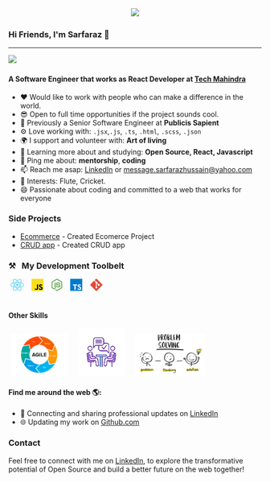 
<div align="center">
  <img src="https://user-images.githubusercontent.com/74038190/212748842-9fcbad5b-6173-4175-8a61-521f3dbb7514.gif" width="500" />
</div>

### Hi Friends, I'm Sarfaraz 👋
----- 
![](https://github.com/Your_Repository_Name/Your_GIF_Name.gif)
#### A Software Engineer that works as **React Developer** at **[Tech Mahindra](https://techmahindra.com/)**
- ❤️ Would like to work with people who can make a difference in the world.
- 😎 Open to full time opportunities if the project sounds cool.
- 🏢 Previously a Senior Software Engineer at **Publicis Sapient**
- ⚙️ Love working with:  `.jsx`,`.js`, `.ts`, `.html`, `.scss`, `.json`
- 🌍 I support and volunteer with: **Art of living**
- 🌱 Learning more about and studying: **Open Source, React, Javascript**
- 💬 Ping me about: **mentorship**, **coding**
- 📫 Reach me asap: <a href="https://www.linkedin.com/in/hsarfaraz/">LinkedIn</a> or message.sarfarazhussain@yahoo.com
- 💜 Interests: Flute, Cricket.
- 😄 Passionate about coding and committed to a web that works for everyone

### Side Projects

- [Ecommerce]() - Created Ecomerce Project
- [CRUD app]() - Created CRUD app

### ⚒&nbsp;&nbsp;&nbsp;My Development Toolbelt
&nbsp;<img alt="React" title="React" src="react.png" height="24">&nbsp;&nbsp;&nbsp;&nbsp;<img alt="JavaScript" title="JavaScript" src="js.png" height="24">&nbsp;&nbsp;&nbsp;&nbsp;<img alt=" title=" title="Node.js" src="node.png" height="24">&nbsp;&nbsp;&nbsp;&nbsp;<img alt="TypeScript" title="TypeScript" src="ts.png" height="24">&nbsp;&nbsp;&nbsp;&nbsp;<img alt="Git" title="Git" src="git.png" height="24"><br><br>

#### Other Skills
&nbsp;<img alt="Agile" title="Agile" src="agile.png" height="84">
&nbsp;&nbsp;&nbsp;&nbsp;<img alt="Commincation" title="Commincation" src="communication.png" height="94">
&nbsp;&nbsp;&nbsp;&nbsp;<img alt="Problem Solving" title="Problem Solving" src="problem-solving.png" height="84">

#### Find me around the web 🌎:
- 💼 Connecting and sharing professional updates on <a href="https://www.linkedin.com/in/hsarfaraz/">LinkedIn</a>
- 🌐 Updating my work on <a href="https://github.com/HSarfaraz">Github.com</a>

### Contact

Feel free to connect with me on [LinkedIn](https://www.linkedin.com/in/hsarfaraz/), to explore the transformative potential of Open Source and build a better future on the web together!


